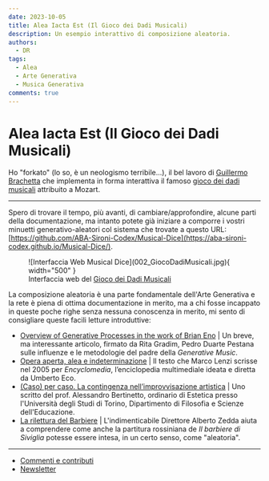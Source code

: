 ```yaml
---
date: 2023-10-05
title: Alea Iacta Est (Il Gioco dei Dadi Musicali)
description: Un esempio interattivo di composizione aleatoria. 
authors: 
  - DR
tags:
  - Alea
  - Arte Generativa
  - Musica Generativa
comments: true
---
```


# Alea Iacta Est (Il Gioco dei Dadi Musicali)

Ho "forkato" (lo so, è un neologismo terribile...), il bel lavoro di [Guillermo Brachetta](https://github.com/GBrachetta) che implementa in forma interattiva il famoso [gioco dei dadi musicali](https://en.wikipedia.org/wiki/Musikalisches_W%C3%BCrfelspiel) attribuito a Mozart.
 <!-- more -->
 ---

 Spero di trovare il tempo, più avanti, di cambiare/approfondire, alcune parti della documentazione, ma intanto potete già iniziare a comporre i vostri minuetti generativo-aleatori col sistema che trovate a questo URL: [https://github.com/ABA-Sironi-Codex/Musical-Dice](https://aba-sironi-codex.github.io/Musical-Dice/).

<figure markdown>
  ![Interfaccia Web Musical Dice](002_GiocoDadiMusicali.jpg){ width="500" }
  <figcaption>Interfaccia web del <a href="https://aba-sironi-codex.github.io/Musical-Dice/" target="_blank">Gioco dei Dadi Musicali</a></figcaption>
</figure>

La composizione aleatoria è una parte fondamentale dell'Arte Generativa e la rete è piena di ottima documentazione in merito, ma a chi fosse incappato in queste poche righe senza nessuna conoscenza in merito, mi sento di consigliare queste facili letture introduttive:

- [Overview of Generative Processes in the work of Brian Eno](https://drive.google.com/file/d/1_zkaxPgX3kkT8Cw6oiByC-eaLgfKuxsl/view?usp=sharing) | Un breve, ma interessante articolo, firmato da Rita Gradim, Pedro Duarte Pestana sulle influenze e le metodologie del padre della _Generative Music_.
- [Opera aperta, alea e indeterminazione](https://marcolenzi.wordpress.com/2017/01/01/opera-aperta-alea-e-indeterminazione/) | Il testo che Marco Lenzi scrisse nel 2005 per _Encyclomedia_, l’enciclopedia multimediale ideata e diretta da Umberto Eco.
- [(Caso) per caso. La contingenza nell’improvvisazione artistica](https://www.academia.edu/49200760/_Caso_per_caso_La_contingenza_nell_improvvisazione_artistica) | Uno scritto del prof. Alessandro Bertinetto, ordinario di Estetica presso l'Università degli Studi di Torino, Dipartimento di Filosofia e Scienze dell'Educazione.
- [La rilettura del Barbiere](https://www.albertozedda.com/la-rilettura-del-barbiere) | L'indimenticabile Direttore Alberto Zedda aiuta a comprendere come anche la partitura rossiniana de _Il barbiere di Siviglia_ potesse essere intesa, in un certo senso, come "aleatoria".  

---

- [Commenti e contributi](https://github.com/orgs/ABA-Sironi-Codex/discussions)
- [Newsletter](https://forms.gle/uYitLWT8V9AHiD5d9)